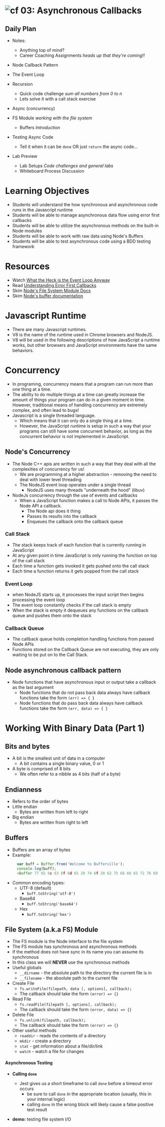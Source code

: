 ![cf](http://i.imgur.com/7v5ASc8.png) 03: Asynchronous Callbacks
=====================================

## Daily Plan
- Notes:
    - Anything top of mind?
    - Career Coaching Assignments _heads up that they're coming!!_

- Node Callback Pattern
- The Event Loop
- Recursion
    - Quick code challenge _sum all numbers from 0 to n_
    - Lets solve it with a call stack exercise
- Async (concurrency)
- FS Module _working with the file system_
    - Buffers _Introduction_
- Testing Async Code
  - Tell it when it can be `done` OR just `return` the async code...

- Lab Preview
    - Lab Setups _Code challenges and general labs_
    - Whiteboard Process Discussion


# Learning Objectives
* Students will understand the how synchronous and asynchronous code runs in the Javascript runtime
* Students will be able to manage asynchronous data flow using error first callbacks
* Students will be able to utilize the asynchronous methods on the built-in Node modules
* Students will be able to work with raw data using Node's Buffers
* Students will be able to test asynchronous code using a BDD testing framework

# Resources
* Watch [What the Heck is the Event Loop Anyway](https://www.youtube.com/watch?v=8aGhZQkoFbQ)
* Read [Understanding Error First Callbacks](http://fredkschott.com/post/2014/03/understanding-error-first-callbacks-in-node-js/)
* Skim [Node's File System Module Docs](https://Nodejs.org/dist/latest-v9.x/docs/api/fs.html)
* Skim [Node's buffer documentation](https://Nodejs.org/api/buffer.html#buffer_buffer)

# Javascript Runtime
* There are many Javascript runtimes.
* V8 is the name of the runtime used in Chrome browsers and NodeJS.
* V8 will be used in the following descriptions of how JavaScript a runtime works, but other browsers and JavaScript environments have the same behaviors.

# Concurrency
* In programing, concurrency means that a program can run more than one thing at a time.
* The ability to do multiple things at a time can greatly increase the amount of things your program can do in a given moment in time. However, traditional means of handling concurrency are extremely complex, and often lead to bugs!
* Javascript is a single threaded language.
  * Which means that it can only do a single thing at a time.
  * However, the JavaScript runtime is setup in such a way that your programs can still have some concurrent behavior, as long as the concurrent behavior is not implemented in JavaScript.

## Node's Concurrency
* The Node C++ apis are written in such a way that they deal with all the complexities of concurrency for us!
  * We are programming at a higher abstraction - removing the need to deal with lower level threading
  * The NodeJS event loop operates under a single thread
    * NodeJS uses many threads "underneath the hood" (libuv)
* NodeJs concurrency through the use of events and callbacks
  * When a JavaScript function makes a call to Node APIs, it passes the Node API a callback.
    * The Node api does it thing
    * Passes its results into the callback
    * Enqueues the callback onto the callback queue
### Call Stack
* The stack keeps track of each function that is currently running in JavaScript
* At any given point in time JavaScript is only running the function on top of the call stack
* Each time a function gets invoked it gets pushed onto the call stack
* Each time a function returns it gets popped from the call stack
### Event Loop
* when NodeJS starts up, it processes the input script then begins processing the event loop
* The event loop constantly checks if the call stack is empty
* When the stack is empty it dequeues any functions on the callback queue and pushes them onto the stack
### Callback Queue
  * The callback queue holds completion handling functions from passed Node APIs
  * Functions stored on the Callback Queue are not executing, they are only waiting to be put on to the Call Stack.

## Node asynchronous callback pattern
* Node functions that have asynchronous input or output take a callback as the last argument
  * Node functions that do not pass back data always have callback functions take the form `(err) => { }`
  * Node functions that do pass back data always have callback functions take the form `(err, data) => { }`


# Working With Binary Data (Part 1)
## Bits and bytes
* A bit is the smallest unit of data in a computer
  * A bit contains a single binary value, 0 or 1
* A byte is comprised of 8 bits
  * We often refer to a nibble as 4 bits (half of a byte)
## Endianness
* Refers to the order of bytes
* Little endian
  * Bytes are written from left to right
* Big endian
  * Bytes are written from right to left
## Buffers
* Buffers are an array of bytes
* Example:
  ```Javascript
    var buff = Buffer.from('Welcome to Bufferville');
    console.log(buff);
    <Buffer 77 65 6c 63 6f 6d 65 20 74 6f 20 62 75 66 66 65 72 76 69 6c 6c 65>
  ```
* Common encoding types:
  * UTF-8 (default)
    * `buff.toString('utf-8')`
  * Base64
    * `buff.toString('base64')`
  * Hex
    * `buff.toString('hex')`

## File System (a.k.a FS) Module
* The FS module is the Node interface to the file system
* The FS module has synchronous and asynchronous methods
* If the method does not have sync in its name you can assume its synchronous
* In this class we will **NEVER** use the synchronous methods
* Useful globals
  * `__dirname` - the absolute path to the directory the current file is in
  * `__filename` - the absolute path to the current file
* Create File
  * `fs.writeFile(filepath, data [, options], callback);`
  * The callback should take the form `(error) => {}`
* Read File
  * `fs.readFile(filepath [, options], callback);`
  * The callback should take the form `(error, data) => {}`
* Delete File
  * `fs.unlink(filepath, callback);`
  * The callback should take the form `(error) => {}`
* Other useful methods
  * `readdir` - reads the contents of a directory
  * `mkdir` - create a directory
  * `stat` - get information about a file/dir/link
  * `watch` - watch a file for changes

#### Asynchronous Testing
 * **Calling `done`**
   * Jest gives us a short timeframe to call `done` before a timeout error occurs
     * be sure to call `done` in the appropriate location (usually, this in your internal logic)
     * calling `done` in the wrong block will likely cause a false positive test result

 * **demo:** testing file system I/O